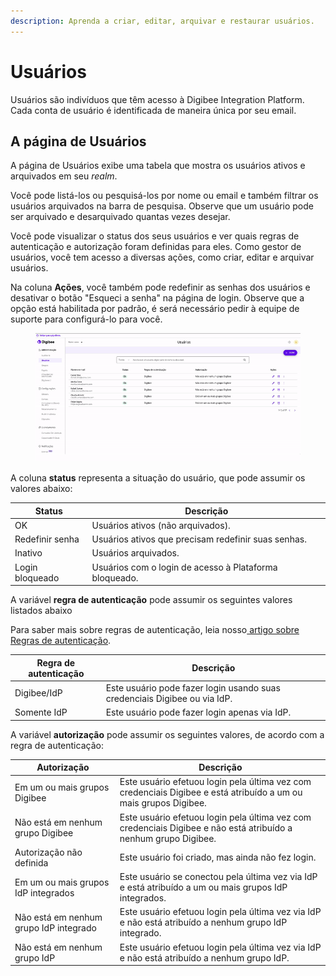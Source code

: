 ```yaml
---
description: Aprenda a criar, editar, arquivar e restaurar usuários.
---
```


# Usuários

Usuários são indivíduos que têm acesso à Digibee Integration Platform. Cada conta de usuário é identificada de maneira única por seu email.

## A página de Usuários <a href="#ouo67959o981" id="ouo67959o981"></a>

A página de Usuários exibe uma tabela que mostra os usuários ativos e arquivados em seu _realm_.

Você pode listá-los ou pesquisá-los por nome ou email e também filtrar os usuários arquivados na barra de pesquisa. Observe que um usuário pode ser arquivado e desarquivado quantas vezes desejar.

Você pode visualizar o status dos seus usuários e ver quais regras de autenticação e autorização foram definidas para eles. Como gestor de usuários, você tem acesso a diversas ações, como criar, editar e arquivar usuários.

Na coluna **Ações**, você também pode redefinir as senhas dos usuários e desativar o botão "Esqueci a senha" na página de login. Observe que a opção está habilitada por padrão, é será necessário pedir à equipe de suporte para configurá-lo para você.

<figure><img src="../../.gitbook/assets/RESET-PASS-PT.gif" alt=""><figcaption></figcaption></figure>

A coluna **status** representa a situação do usuário, que pode assumir os valores abaixo:

| Status          | Descrição                                              |
| --------------- | ------------------------------------------------------ |
| OK              | Usuários ativos (não arquivados).                      |
| Redefinir senha | Usuários ativos que precisam redefinir suas senhas.    |
| Inativo         | Usuários arquivados.                                   |
| Login bloqueado | Usuários com o login de acesso à Plataforma bloqueado. |

A variável **regra de autenticação** pode assumir os seguintes valores listados abaixo

Para saber mais sobre regras de autenticação, leia nosso[ artigo sobre Regras de autenticação](https://docs.digibee.com/documentation/v/pt-br/administration/identity-provider-integration/idp-accesses).

| Regra de autenticação | Descrição                                                                 |
| --------------------- | ------------------------------------------------------------------------- |
| Digibee/IdP           | Este usuário pode fazer login usando suas credenciais Digibee ou via IdP. |
| Somente IdP           | Este usuário pode fazer login apenas via IdP.                             |

A variável **autorização** pode assumir os seguintes valores, de acordo com a regra de autenticação:

| Autorização                            | Descrição                                                                                                        |
| -------------------------------------- | ---------------------------------------------------------------------------------------------------------------- |
| Em um ou mais grupos Digibee           | Este usuário efetuou login pela última vez com credenciais Digibee e está atribuído a um ou mais grupos Digibee. |
| Não está em nenhum grupo Digibee       | Este usuário efetuou login pela última vez com credenciais Digibee e não está atribuído a nenhum grupo Digibee.  |
| Autorização não definida               | Este usuário foi criado, mas ainda não fez login.                                                                |
| Em um ou mais grupos IdP integrados    | Este usuário se conectou pela última vez via IdP e está atribuído a um ou mais grupos IdP integrados.            |
| Não está em nenhum grupo IdP integrado | Este usuário efetuou login pela última vez via IdP e não está atribuído a nenhum grupo IdP integrado.            |
| Não está em nenhum grupo IdP           | Este usuário efetuou login pela última vez via IdP e não está atribuído a nenhum grupo IdP.                      |
